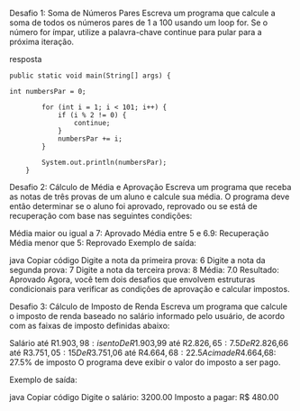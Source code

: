 Desafio 1: Soma de Números Pares
Escreva um programa que calcule a soma de todos os números pares de 1 a 100 usando um loop for. Se o número for ímpar, utilize a palavra-chave continue para pular para a próxima iteração.

resposta

````
public static void main(String[] args) {

int numbersPar = 0;

        for (int i = 1; i < 101; i++) {
            if (i % 2 != 0) {
                continue;
            }
            numbersPar += i;
        }

        System.out.println(numbersPar);
    }

````
Desafio 2: Cálculo de Média e Aprovação
Escreva um programa que receba as notas de três provas de um aluno e calcule sua média. O programa deve então determinar se o aluno foi aprovado, reprovado ou se está de recuperação com base nas seguintes condições:

Média maior ou igual a 7: Aprovado
Média entre 5 e 6.9: Recuperação
Média menor que 5: Reprovado
Exemplo de saída:

java
Copiar código
Digite a nota da primeira prova: 6
Digite a nota da segunda prova: 7
Digite a nota da terceira prova: 8
Média: 7.0
Resultado: Aprovado
Agora, você tem dois desafios que envolvem estruturas condicionais para verificar as condições de aprovação e calcular impostos.

Desafio 3: Cálculo de Imposto de Renda
Escreva um programa que calcule o imposto de renda baseado no salário informado pelo usuário, de acordo com as faixas de imposto definidas abaixo:

Salário até R$1.903,98: isento
De R$1.903,99 até R$2.826,65: 7.5% de imposto
De R$2.826,66 até R$3.751,05: 15% de imposto
De R$3.751,06 até R$4.664,68: 22.5% de imposto
Acima de R$4.664,68: 27.5% de imposto
O programa deve exibir o valor do imposto a ser pago.

Exemplo de saída:

java
Copiar código
Digite o salário: 3200.00
Imposto a pagar: R$ 480.00